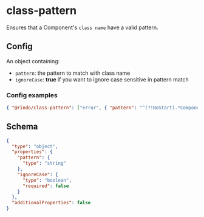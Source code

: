 # class-pattern

Ensures that a Component's `class name` have a valid pattern.

## Config

An object containing:

- `pattern`: the pattern to match with class name
- `ignoreCase`: **true** if you want to ignore case sensitive in pattern match

### Config examples

```json
{ "@rindo/class-pattern": ["error", { "pattern": "^(?!NoStart).*Component$", "ignoreCase": true }] }
```

## Schema

```json
{
  "type": "object",
  "properties": {
    "pattern": {
      "type": "string"
    },
    "ignoreCase": {
      "type": "boolean",
      "required": false
    }
  },
  "additionalProperties": false
}
```
